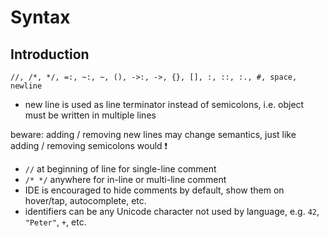 # Syntax



## Introduction

```
//, /*, */, =:, ~:, ~, (), ->:, ->, {}, [], :, ::, :., #, space, newline
```

- new line is used as line terminator instead of semicolons, i.e. object must be written in multiple lines
<!-- todo: what if lines get too long? How to allow multiple lines without new line? Just let editor wrap lines? -->
beware: adding / removing new lines may change semantics, just like adding / removing semicolons would ❗️
- `//` at beginning of line for single-line comment
- `/* */` anywhere for in-line or multi-line comment
- IDE is encouraged to hide comments by default, show them on hover/tap, autocomplete, etc.
- identifiers can be any Unicode character not used by language, e.g. `42`, `"Peter"`, `+`, etc.
<!-- todo: what about space, tab, etc? What are undesired Unicode characters?
needs to use snake_Case?
-->